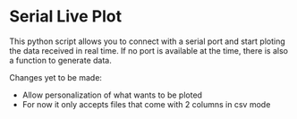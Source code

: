 # Serial Live Plot

This python script allows you to connect with a serial port and start ploting the data received in real time.
If no port is available at the time, there is also a function to generate data. 

Changes yet to be made:
* Allow personalization of what wants to be ploted
* For now it only accepts files that come with 2 columns in csv mode